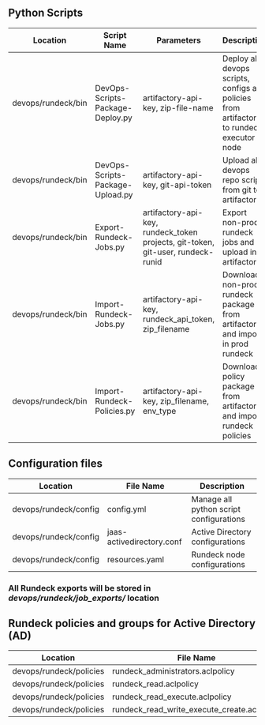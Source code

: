 ## Python Scripts
| Location | Script Name |  Parameters | Description |
|----------|-------------|-------------|-------------|
| devops/rundeck/bin | DevOps-Scripts-Package-Deploy.py | artifactory-api-key, zip-file-name | Deploy all devops scripts, configs and policies from artifactory to rundeck executor node |
| devops/rundeck/bin | DevOps-Scripts-Package-Upload.py | artifactory-api-key, git-api-token | Upload all devops repo scripts from git to artifactory |
| devops/rundeck/bin | Export-Rundeck-Jobs.py | artifactory-api-key, rundeck_token projects, git-token, git-user, rundeck-runid | Export non-prod rundeck jobs and upload in artifactory |
| devops/rundeck/bin | Import-Rundeck-Jobs.py | artifactory-api-key, rundeck_api_token, zip_filename | Download non-prod rundeck package from artifactory and import in prod rundeck |
| devops/rundeck/bin | Import-Rundeck-Policies.py | artifactory-api-key, zip_filename, env_type | Download policy package from artifactory and import rundeck policies |

## Configuration files
| Location | File Name |  Description |
|----------|-------------|-------------|
| devops/rundeck/config | config.yml | Manage all python script configurations |
| devops/rundeck/config | jaas-activedirectory.conf | Active Directory configurations |
| devops/rundeck/config | resources.yaml | Rundeck node configurations |

### All Rundeck exports will be stored in _devops/rundeck/job_exports/_ location

## Rundeck policies and groups for Active Directory (AD)

| Location | File Name | Non-Prod AD Groups |  Prod AD Groups  |
|----------|-------------|-------------|-------------|
| devops/rundeck/policies | rundeck_administrators.aclpolicy | rundeck_administrators | prod_rundeck_administrators |
| devops/rundeck/policies | rundeck_read.aclpolicy | rundeck_read | prod_rundeck_read |
| devops/rundeck/policies | rundeck_read_execute.aclpolicy | rundeck_read_execute | prod_rundeck_read_execute |
| devops/rundeck/policies | rundeck_read_write_execute_create.aclpolicy | rundeck_read_write_execute_create | prod_rundeck_read_write_execute_create |

